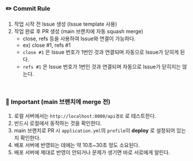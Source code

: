 ### ✏️ Commit Rule
1. 작업 시작 전 Issue 생성 (Issue template 사용)
2. 작업 완료 후 PR 생성 (main 브랜치에 자동 squash merge)
    - close, refs 등을 사용하여 Issue와 연결이 가능하다.
    - ex) close #1, refs #1
    - `close #1` 은 Issue 번호가 1번인 것과 연결되며 자동으로 Issue가 닫히게 된다.
    - `refs #1` 은 Issue 번호가 1번인 것과 연결되며 자동으로 Issue가 닫히지는 않는다.

<br>

### 🚨 Important (main 브랜치에 merge 전)
1. 로컬 서버에서는 `http://localhost:8080/api경로` 로 테스트한다.
2. 반드시 로컬에서 동작하는 것을 확인한다. 
3. main 브랜치로 PR 시 `application.yml`의 `profile`이 **deploy** 로 설정되어 있는지 확인한다.
4. 배포 서버에 반영되는 데에는 약 10초~30초 정도 소요된다.
5. 배포 서버에 제대로 반영이 안되거나 문제가 생기면 바로 서로에게 알린다.
    